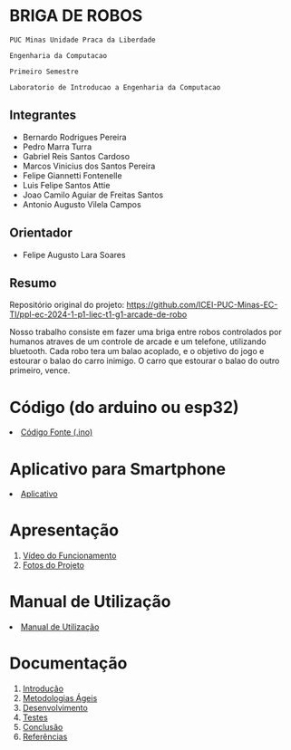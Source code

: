 # BRIGA DE ROBOS  

`PUC Minas Unidade Praca da Liberdade`

`Engenharia da Computacao`

`Primeiro Semestre`

`Laboratorio de Introducao a Engenharia da Computacao`


## Integrantes

* Bernardo Rodrigues Pereira
* Pedro Marra Turra
* Gabriel Reis Santos Cardoso
* Marcos Vinicius dos Santos Pereira
* Felipe Giannetti Fontenelle
* Luis Felipe Santos Attie
* Joao Camilo Aguiar de Freitas Santos
* Antonio Augusto Vilela Campos

## Orientador

* Felipe Augusto Lara Soares

## Resumo

Repositório original do projeto: https://github.com/ICEI-PUC-Minas-EC-TI/ppl-ec-2024-1-p1-liec-t1-g1-arcade-de-robo

Nosso trabalho consiste em fazer uma briga entre robos controlados por humanos atraves de um controle de arcade e um telefone, utilizando bluetooth. Cada robo tera um balao acoplado, e o objetivo do jogo e estourar o balao do carro inimigo. O carro que estourar o balao do outro primeiro, vence.

# Código (do arduino ou esp32)

<li><a href="Codigo/README.md"> Código Fonte (.ino)</a></li>

# Aplicativo para Smartphone

<li><a href="App/README.md"> Aplicativo </a></li>

# Apresentação

<ol>
<li><a href="Apresentacao/README.md"> Vídeo do Funcionamento</a></li>
<li><a href="Apresentacao/README.md"> Fotos do Projeto</a></li>
</ol>

# Manual de Utilização

<li><a href="Manual/manual de utilização.md"> Manual de Utilização</a></li>


# Documentação

<ol>
<li><a href="Documentacao/01-Introducão.md"> Introdução</a></li>
<li><a href="Documentacao/02-Metodologias Ágeis.md"> Metodologias Ágeis</a></li>
<li><a href="Documentacao/03-Desenvolvimento.md"> Desenvolvimento </a></li>
<li><a href="Documentacao/04-Testes.md"> Testes </a></li>
<li><a href="Documentacao/05-Conclusão.md"> Conclusão </a></li>
<li><a href="Documentacao/06-Referências.md"> Referências </a></li>
</ol>

